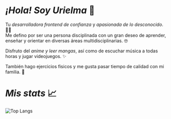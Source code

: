 # *¡Hola! Soy Urielma* 👋

Tu *desarrolladora frontend de confianza* y *apasionada de lo desconocido*. :woman_technologist:	  
Me defino por ser una persona disciplinada con un gran deseo de aprender, enseñar y orientar en diversas áreas multidisciplinarias. 🤓

Disfruto del *anime y leer mangas*, así como de escuchar música a todas horas y jugar videojuegos. ✨

También hago ejercicios fisicos y me gusta pasar tiempo de calidad con mi familia. 🤠 

# *Mis stats*  📈
![Top Langs](https://github-readme-stats.vercel.app/api/top-langs/?username=Urielmajb&layout=compact)

